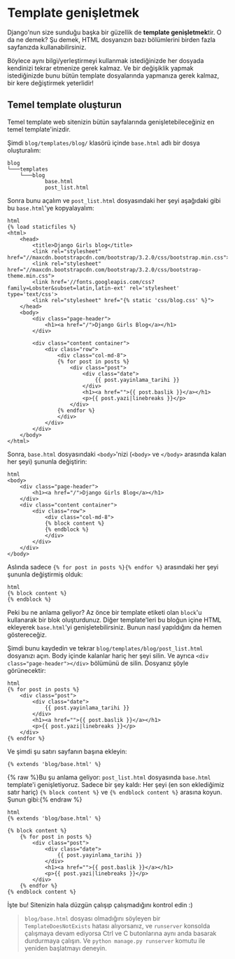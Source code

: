 # Template genişletmek

Django'nun size sunduğu başka bir güzellik de **template genişletmek**tir. O da ne demek? Şu demek, HTML dosyanızın bazı bölümlerini birden fazla sayfanızda kullanabilirsiniz.

Böylece aynı bilgi/yerleştirmeyi kullanmak istediğinizde her dosyada kendinizi tekrar etmenize gerek kalmaz. Ve bir değişiklik yapmak istediğinizde bunu bütün template dosyalarında yapmanıza gerek kalmaz, bir kere değiştirmek yeterlidir!

## Temel template oluşturun

Temel template web sitenizin bütün sayfalarında genişletebileceğiniz en temel template'inizdir.

Şimdi `blog/templates/blog/` klasörü içinde `base.html` adlı bir dosya oluşturalım:

    blog
    └───templates
        └───blog
                base.html
                post_list.html
    

Sonra bunu açalım ve `post_list.html` dosyasındaki her şeyi aşağıdaki gibi bu `base.html`'ye kopyalayalım:

    html
    {% load staticfiles %}
    <html>
        <head>
            <title>Django Girls blog</title>
            <link rel="stylesheet" href="//maxcdn.bootstrapcdn.com/bootstrap/3.2.0/css/bootstrap.min.css">
            <link rel="stylesheet" href="//maxcdn.bootstrapcdn.com/bootstrap/3.2.0/css/bootstrap-theme.min.css">
            <link href='//fonts.googleapis.com/css?family=Lobster&subset=latin,latin-ext' rel='stylesheet' type='text/css'>
            <link rel="stylesheet" href="{% static 'css/blog.css' %}">
        </head>
        <body>
            <div class="page-header">
                <h1><a href="/">Django Girls Blog</a></h1>
            </div>
    
            <div class="content container">
                <div class="row">
                    <div class="col-md-8">
                    {% for post in posts %}
                        <div class="post">
                            <div class="date">
                                {{ post.yayinlama_tarihi }}
                            </div>
                            <h1><a href="">{{ post.baslik }}</a></h1>
                            <p>{{ post.yazi|linebreaks }}</p>
                        </div>
                    {% endfor %}
                    </div>
                </div>
            </div>
        </body>
    </html>
    

Sonra, `base.html` dosyasındaki `<body>`'nizi (`<body>` ve `</body>` arasında kalan her şeyi) şununla değiştirin:

    html
    <body>
        <div class="page-header">
            <h1><a href="/">Django Girls Blog</a></h1>
        </div>
        <div class="content container">
            <div class="row">
                <div class="col-md-8">
                {% block content %}
                {% endblock %}
                </div>
            </div>
        </div>
    </body>
    

Aslında sadece `{% for post in posts %}{% endfor %}` arasındaki her şeyi şununla değiştirmiş olduk:

    html
    {% block content %}
    {% endblock %}
    

Peki bu ne anlama geliyor? Az önce bir template etiketi olan `block`'u kullanarak bir blok oluşturdunuz. Diğer template'leri bu bloğun içine HTML ekleyerek `base.html`'yi genişletebilirsiniz. Bunun nasıl yapıldığını da hemen göstereceğiz.

Şimdi bunu kaydedin ve tekrar `blog/templates/blog/post_list.html` dosyanızı açın. Body içinde kalanlar hariç her şeyi silin. Ve ayrıca `<div class="page-header"></div>` bölümünü de silin. Dosyanız şöyle görünecektir:

    html
    {% for post in posts %}
        <div class="post">
            <div class="date">
                {{ post.yayinlama_tarihi }}
            </div>
            <h1><a href="">{{ post.baslik }}</a></h1>
            <p>{{ post.yazi|linebreaks }}</p>
        </div>
    {% endfor %}
    

Ve şimdi şu satırı sayfanın başına ekleyin:

    {% extends 'blog/base.html' %}
    

{% raw %}Bu şu anlama geliyor: `post_list.html` dosyasında `base.html` template'i genişletiyoruz. Sadece bir şey kaldı: Her şeyi (en son eklediğimiz satır hariç) `{% block content %}` ve `{% endblock content %}` arasına koyun. Şunun gibi:{% endraw %}

    html
    {% extends 'blog/base.html' %}
    
    {% block content %}
        {% for post in posts %}
            <div class="post">
                <div class="date">
                    {{ post.yayinlama_tarihi }}
                </div>
                <h1><a href="">{{ post.baslik }}</a></h1>
                <p>{{ post.yazi|linebreaks }}</p>
            </div>
        {% endfor %}
    {% endblock content %}
    

İşte bu! Sitenizin hala düzgün çalışıp çalışmadığını kontrol edin :)

> `blog/base.html` dosyası olmadığını söyleyen bir `TemplateDoesNotExists` hatası alıyorsanız, ve `runserver` konsolda çalışmaya devam ediyorsa Ctrl ve C butonlarına aynı anda basarak durdurmaya çalışın. Ve `python manage.py runserver` komutu ile yeniden başlatmayı deneyin.
